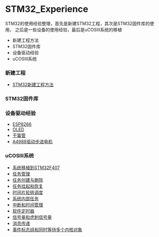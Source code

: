# STM32_Experience

STM32的使用经验整理，首先是新建STM32工程，其次是STM32固件库的使用，
之后是一些设备的使用经验，最后是uCOSIII系统的移植

- 新建工程方法
- STM32固件库
- 设备驱动经验
- uCOSIII系统

### 新建工程

- [STM32新建工程方法](/NewProject/NewProject.md)

### STM32固件库

### 设备驱动经验

- [ESP8266](/Peripheral+/ESP8266/ESP8266使用经验,md)
- [OLED](/Peripheral+/OLED/OLED使用经验.md)
- [干簧管](/Peripheral+/ReedSwitch/干簧管使用经验.md)
- [A4988驱动步进电机](/Peripheral+/StepperMotor/A4988驱动42步进电机.md)

### uCOSIII系统

- [系统移植到STM32F407](/μC'OS-III/0.系统移植到STM32F407.md)
- [任务管理](/μC'OS-III/1.任务管理.md)
- [任务创建与删除](/μC'OS-III/2.任务创建和删除.md)
- [任务挂起和恢复](/μC'OS-III/3.任务挂起和恢复.md)
- [时间片轮转调度](/μC'OS-III/4.时间片轮转调度.md)
- [系统内部任务](/μC'OS-III/5.系统内部任务.md)
- [中断和时间管理](/μC'OS-III/6.中断和时间管理.md)
- [软件定时器](/μC'OS-III/7.软件定时器.md)
- [信号量和虎刺信号量](/μC'OS-III/8.信号量和互斥信号量.md)
- [消息传递](/μC'OS-III/9.消息传递.md)
- [事件标志组和同时等待多个内核对象](/μC'OS-III/10.事件标志组和同时等待多个内核对象.md)
